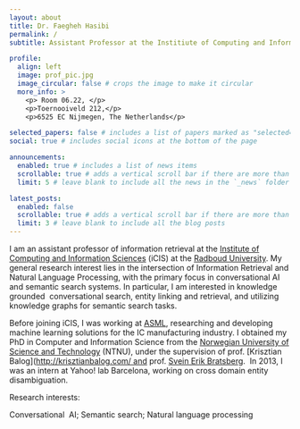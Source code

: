 ```yaml
---
layout: about
title: Dr. Faegheh Hasibi
permalink: /
subtitle: Assistant Professor at the Institiute of Computing and Information Sciences, Radboud University . faegheh.hasibi@ru.nl

profile:
  align: left
  image: prof_pic.jpg
  image_circular: false # crops the image to make it circular
  more_info: >
    <p> Room 06.22, </p>
    <p>Toernooiveld 212,</p>
    <p>6525 EC Nijmegen, The Netherlands</p>

selected_papers: false # includes a list of papers marked as "selected={true}"
social: true # includes social icons at the bottom of the page

announcements:
  enabled: true # includes a list of news items
  scrollable: true # adds a vertical scroll bar if there are more than 3 news items
  limit: 5 # leave blank to include all the news in the `_news` folder

latest_posts:
  enabled: false
  scrollable: true # adds a vertical scroll bar if there are more than 3 new posts items
  limit: 3 # leave blank to include all the blog posts
---
```


I am an assistant professor of information retrieval at the [Institute of Computing and Information Sciences](https://www.ru.nl/icis/) (iCIS) at the [Radboud University](https://www.ru.nl/english/). My general research interest lies in the intersection of Information Retrieval and Natural Language Processing, with the primary focus in conversational AI and semantic search systems. In particular, I am interested in knowledge grounded  conversational search, entity linking and retrieval, and utilizing knowledge graphs for semantic search tasks.

Before joining iCIS, I was working at [ASML](https://www.asml.com/asml/en/s427), researching and developing machine learning solutions for the IC manufacturing industry. I obtained my PhD in Computer and Information Science from the [Norwegian University of Science and Technology](https://www.ntnu.edu) (NTNU), under the supervision of prof. [Krisztian Balog](http://krisztianbalog.com/ and prof. [Svein Erik Bratsberg](https://www.ntnu.edu/employees/sveinbra).  In 2013, I was an intern at Yahoo! lab Barcelona, working on cross domain entity disambiguation.

Research interests:

Conversational  AI; Semantic search; Natural language processing

